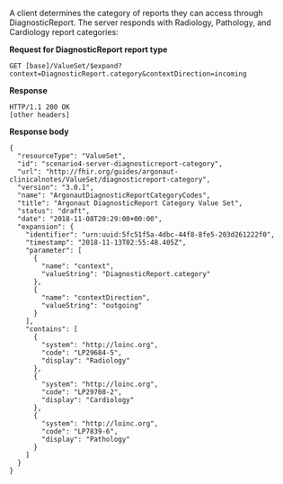 
A client determines the category of reports they can access through DiagnosticReport. The server responds with Radiology, Pathology, and Cardiology report categories:

**Request for DiagnosticReport report type**

~~~
GET [base]/ValueSet/$expand?context=DiagnosticReport.category&contextDirection=incoming
~~~

**Response**

~~~
HTTP/1.1 200 OK
[other headers]
~~~

**Response body**

~~~
{
  "resourceType": "ValueSet",
  "id": "scenario4-server-diagnosticreport-category",
  "url": "http://fhir.org/guides/argonaut-clinicalnotes/ValueSet/diagnosticreport-category",
  "version": "3.0.1",
  "name": "ArgonautDiagnosticReportCategoryCodes",
  "title": "Argonaut DiagnosticReport Category Value Set",
  "status": "draft",
  "date": "2018-11-08T20:29:00+00:00",
  "expansion": {
    "identifier": "urn:uuid:5fc51f5a-4dbc-44f8-8fe5-203d261222f0",
    "timestamp": "2018-11-13T02:55:48.405Z",
    "parameter": [
      {
        "name": "context",
        "valueString": "DiagnosticReport.category"
      },
      {
        "name": "contextDirection",
        "valueString": "outgoing"
      }
    ],
    "contains": [
      {
        "system": "http://loinc.org",
        "code": "LP29684-5",
        "display": "Radiology"
      },
      {
        "system": "http://loinc.org",
        "code": "LP29708-2",
        "display": "Cardiology"
      },
      {
        "system": "http://loinc.org",
        "code": "LP7839-6",
        "display": "Pathology"
      }
    ]
  }
}
~~~
